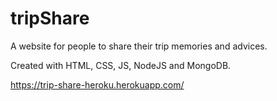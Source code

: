 # tripShare
A website for people to share their trip memories and advices.

Created with HTML, CSS, JS, NodeJS and MongoDB.

https://trip-share-heroku.herokuapp.com/
